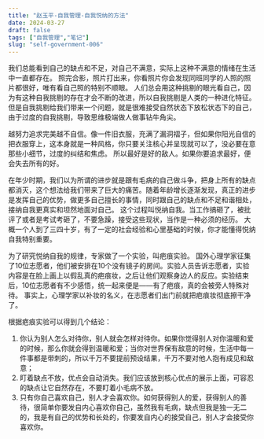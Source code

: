 ```yaml
---
title: "赵玉平-自我管理-自我悦纳的方法"
date: 2024-03-27
draft: false
tags: ["自我管理","笔记"]
slug: "self-government-006"
---
```


我们总能看到自己的缺点和不足，对自己不满意，实际上这种不满意的情绪在生活中一直都存在。
照完合影，照片打出来，你看照片你会发现同班同学的人照的照片都很好，唯有看自己照的特别不顺眼。
人们总会用这种挑剔的眼光看自己，因为有这种自我挑剔的存在才会不断的改进，所以自我挑剔是人类的一种进化特征。但是自我挑剔给我们带来一个问题，就是很难接受自然状态下放松状态下的自己，由于过度的自我挑剔，导致思维极端做人做事钻牛角尖。

越努力追求完美越不自信。像一件旧衣服，充满了漏洞褶子，但如果你阳光自信的把衣服穿上，这本身就是一种风格，你只要关注核心并呈现就可以了，没必要在意那些小细节，过度的纠结和焦虑。
所以最好是好的敌人。如果你要追求最好，便会失去所有的好。

在年少时期，我们以为所谓的进步就是跟有毛病的自己做斗争，把身上所有的缺点都消灭，这个想法给我们带来了巨大的痛苦。随着年龄增长逐渐发现，真正的进步是发挥自己的优势，做更多自己擅长的事情，同时跟自己的缺点和不足和谐相处，接纳自我更真实和坦然地面对自己。
这个过程叫悦纳自我。当工作搞砸了，被批评了或者是考试考砸了，不要急躁，接受这些现状，当作是一种必须的经历。 大概一个人到了三四十岁，有了一定的社会经验和心里基础的时候，你才能懂得悦纳自我特别重要。

为了研究悦纳自我的规律，专家做了一个实验，叫疤痕实验。
国外心理学家征集了10位志愿者，他们被安排在10个没有镜子的房间。实验人员告诉志愿者，实验内容是在脸上画上以假乱真的疤痕妆，之后让他们观察身边人的反应。实验结束后，10位志愿者有不少感悟，统一起来便是——有了疤痕，真的会被旁人特殊对待。
️事实上，心理学家以补妆的名义，在志愿者们出门前就把疤痕妆彻底擦干净了。

根据疤痕实验可以得到几个结论：
1. 你认为别人怎么对待你，别人就会怎样对待你。如果你觉得别人对你温暖和爱的时候，那么你就会得到温暖和爱；当你对世界保有敌意的时候，生活中每一件事都是带刺的，所以千万不要提前预设结果，千万不要对他人抱有成见和敌意；
2. 盯着缺点不放，优点会自动消失。我们应该放到核心优点的展示上面，可容忍的缺点让它自然存在，不要盯着小毛病不放。
3. 只有你自己喜欢自己，别人才会喜欢你。如何获得别人的爱，获得别人的善待，很简单你要发自内心喜欢你自己，虽然我有毛病，缺点但我是独一无二的，我是有自己的优势和长处的，你要发自内心的接受自己，别人才会接受你喜欢你。
